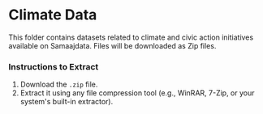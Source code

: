 # Climate Data
This folder contains datasets related to climate and civic action initiatives available on Samaajdata. Files will be downloaded as Zip files. 

### Instructions to Extract
1. Download the `.zip` file.
2. Extract it using any file compression tool (e.g., WinRAR, 7-Zip, or your system's built-in extractor).

